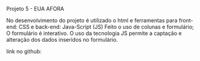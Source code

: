 Projeto 5 - EUA AFORA

No desenvolvimento do projeto é utilizado o html e ferramentas para front-end: CSS e back-end: Java-Script (JS)
Feito o uso de colunas e formulário;
O formulário é interativo.
O uso da tecnologia JS permite a captação e alteração dos dados inseridos no formulário.

link no github: 



